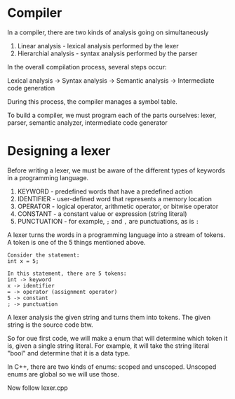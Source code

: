 # Compiler

In a compiler, there are two kinds of analysis going on simultaneously
1. Linear analysis - lexical analysis performed by the lexer
2. Hierarchial analysis - syntax analysis performed by the parser

In the overall compilation process, several steps occur:

Lexical analysis -> Syntax analysis -> Semantic analysis -> Intermediate code generation

During this process, the compiler manages a symbol table.


To build a compiler, we must program each of the parts ourselves: lexer, parser, semantic analyzer, intermediate code generator

# Designing a lexer
Before writing a lexer, we must be aware of the different types of keywords in a programming language.

1. KEYWORD - predefined words that have a predefined action
2. IDENTIFIER - user-defined word that represents a memory location
3. OPERATOR - logical operator, arithmetic operator, or bitwise operator
4. CONSTANT - a constant value or expression (string literal)
5. PUNCTUATION - for example, `;` and `,` are punctuations, as is `:`

A lexer turns the words in a programming language into a stream of tokens.
A token is one of the 5 things mentioned above.

```
Consider the statement:
int x = 5;

In this statement, there are 5 tokens:
int -> keyword
x -> identifier
= -> operator (assignment operator)
5 -> constant
; -> punctuation
```

A lexer analysis the given string and turns them into tokens. The given string is the source code btw.

So for oue first code, we will make a enum that will determine which token it is, given a single string literal.
For example, it will take the string literal "bool" and determine that it is a data type.

In C++, there are two kinds of enums: scoped and unscoped.
Unscoped enums are global so we will use those.

Now follow lexer.cpp
